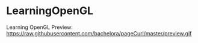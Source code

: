 # LearningOpenGL
 Learning OpenGL
Preview:
https://raw.githubusercontent.com/bachelora/pageCurl/master/preview.gif